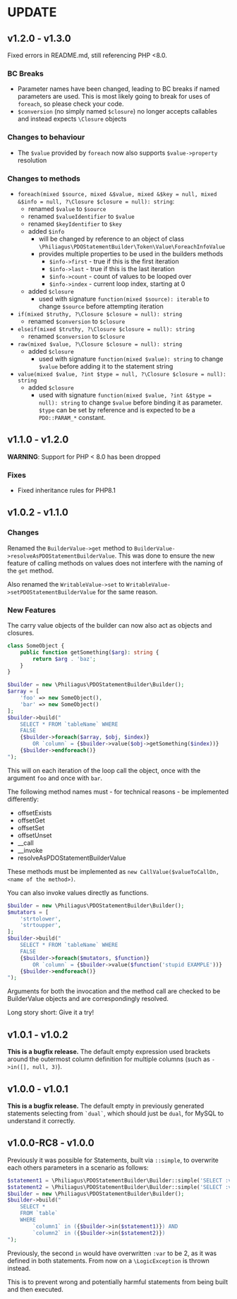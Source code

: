 # UPDATE

## v1.2.0 - v1.3.0

Fixed errors in README.md, still referencing PHP <8.0.

### BC Breaks

- Parameter names have been changed, leading to BC breaks if named parameters are used. This is most likely going to break for uses of `foreach`, so please check your code.
- `$conversion` (no simply named `$closure`) no longer accepts callables and instead expects `\Closure` objects

### Changes to behaviour

- The `$value` provided by `foreach` now also supports `$value->property` resolution

### Changes to methods

- `foreach(mixed $source, mixed &$value, mixed &$key = null, mixed &$info = null, ?\Closure $closure = null): string`:
  - renamed `$value` to `$source`
  - renamed `$valueIdentifier` to `$value`
  - renamed `$keyIdentifier` to `$key`
  - added `$info`
    - will be changed by reference to an object of class `\Philiagus\PDOStatementBuilder\Token\Value\ForeachInfoValue`
    - provides multiple properties to be used in the builders methods
      - `$info->first` - true if this is the first iteration
      - `$info->last` - true if this is the last iteration
      - `$info->count` - count of values to be looped over
      - `$info->index` - current loop index, starting at 0
  - added `$closure`
    - used with signature `function(mixed $source): iterable` to change `$source` before attempting iteration
- `if(mixed $truthy, ?\Closure $closure = null): string`
  - renamed `$conversion` to `$closure`
- `elseif(mixed $truthy, ?\Closure $closure = null): string`
    - renamed `$conversion` to `$closure`
- `raw(mixed $value, ?\Closure $closure = null): string`
  - added `$closure`
    - used with signature `function(mixed $value): string` to change `$value` before adding it to the statement string
- `value(mixed $value, ?int $type = null, ?\Closure $closure = null): string`
  - added `$closure`
    - used with signature `function(mixed $value, ?int &$type = null): string` to change `$value` before binding it as parameter. `$type` can be set by reference and is expected to be a `PDO::PARAM_*` constant.



## v1.1.0 - v1.2.0

**WARNING**: Support for PHP < 8.0 has been dropped

### Fixes

- Fixed inheritance rules for PHP8.1

## v1.0.2 - v1.1.0

### Changes

Renamed the `BuilderValue->get` method to `BuilderValue->resolveAsPDOStatementBuilderValue`. This was done to ensure the
new feature of calling methods on values does not interfere with the naming of the `get` method.

Also renamed the `WritableValue->set` to `WritableValue->setPDOStatementBuilderValue` for the same reason.

### New Features

The carry value objects of the builder can now also act as objects and closures.

```php
class SomeObject {
    public function getSomething($arg): string {
        return $arg . 'baz';
    }
}

$builder = new \Philiagus\PDOStatementBuilder\Builder();
$array = [
    'foo' => new SomeObject(),
    'bar' => new SomeObject()
];
$builder->build("
    SELECT * FROM `tableName` WHERE
    FALSE
    {$builder->foreach($array, $obj, $index)}
        OR `column` = {$builder->value($obj->getSomething($index))}
    {$builder->endforeach()}
");
```

This will on each iteration of the loop call the object, once with the argument `foo` and once with `bar`.

The following method names must - for technical reasons - be implemented differently:

- offsetExists
- offsetGet
- offsetSet
- offsetUnset
- __call
- __invoke
- resolveAsPDOStatementBuilderValue

These methods must be implemented as `new CallValue($valueToCallOn, <name of the method>)`.

You can also invoke values directly as functions.

```php
$builder = new \Philiagus\PDOStatementBuilder\Builder();
$mutators = [
    'strtolower',
    'strtoupper',
];
$builder->build("
    SELECT * FROM `tableName` WHERE
    FALSE
    {$builder->foreach($mutators, $function)}
        OR `column` = {$builder->value($function('stupid EXAMPLE'))}
    {$builder->endforeach()}
");
```

Arguments for both the invocation and the method call are checked to be BuilderValue objects and are correspondingly
resolved.

Long story short: Give it a try!

## v1.0.1 - v1.0.2

**This is a bugfix release.** The default empty expression used brackets around the outermost column definition for
multiple columns (such as `->in([], null, 3)`).

## v1.0.0 - v1.0.1

**This is a bugfix release.** The default empty in previously generated statements selecting from `` `dual` ``, which
should just be `dual`, for MySQL to understand it correctly.

## v1.0.0-RC8 - v1.0.0

Previously it was possible for Statements, built via `::simple`, to overwrite each others parameters in a scenario as follows:

```php
$statement1 = \Philiagus\PDOStatementBuilder\Builder::simple('SELECT :var', [':var' => 1]);
$statement2 = \Philiagus\PDOStatementBuilder\Builder::simple('SELECT :var', [':var' => 2]);
$builder = new \Philiagus\PDOStatementBuilder\Builder();
$builder->build("
    SELECT *
    FROM `table`
    WHERE 
        `column1` in ({$builder->in($statement1)}) AND
        `column2` in ({$builder->in($statement2)})
");
```

Previously, the second `in` would have overwritten `:var` to be 2, as it was defined in both statements. From now on a `\LogicException` is thrown instead.

This is to prevent wrong and potentially harmful statements from being built and then executed.
